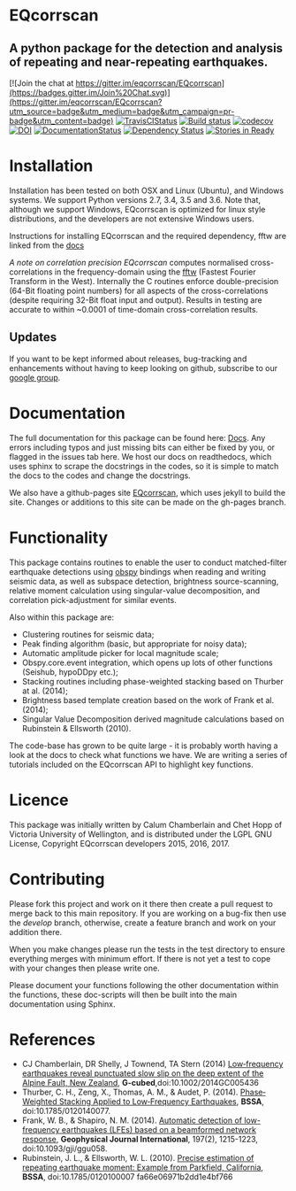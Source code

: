 # EQcorrscan
## A python package for the detection and analysis of repeating and near-repeating earthquakes.

[![Join the chat at https://gitter.im/eqcorrscan/EQcorrscan](https://badges.gitter.im/Join%20Chat.svg)](https://gitter.im/eqcorrscan/EQcorrscan?utm_source=badge&utm_medium=badge&utm_campaign=pr-badge&utm_content=badge)
[![TravisCIStatus](https://travis-ci.org/eqcorrscan/EQcorrscan.svg?branch=master)](https://travis-ci.org/eqcorrscan/EQcorrscan)
[![Build status](https://ci.appveyor.com/api/projects/status/b0924mp0uwwyap3d/branch/master?svg=true)](https://ci.appveyor.com/project/calum-chamberlain/eqcorrscan-jsycv/branch/master)
[![codecov](https://codecov.io/gh/eqcorrscan/EQcorrscan/branch/master/graph/badge.svg)](https://codecov.io/gh/eqcorrscan/EQcorrscan)
[![DOI](https://zenodo.org/badge/doi/10.5281/zenodo.59976.svg)](http://dx.doi.org/10.5281/zenodo.59976)
[![DocumentationStatus](http://readthedocs.org/projects/eqcorrscan/badge/?version=latest)](http://eqcorrscan.readthedocs.org/en/latest/?badge=latest)
[![Dependency Status](https://dependencyci.com/github/eqcorrscan/EQcorrscan/badge)](https://dependencyci.com/github/eqcorrscan/EQcorrscan)
[![Stories in Ready](https://badge.waffle.io/eqcorrscan/EQcorrscan.png?label=ready&title=Ready)](http://waffle.io/eqcorrscan/EQcorrscan)
<!--[![DOI](https://zenodo.org/badge/18852/eqcorrscan/EQcorrscan.svg)](https://zenodo.org/badge/latestdoi/18852/eqcorrscan/EQcorrscan)-->

# Installation
Installation has been tested on both OSX and Linux (Ubuntu), and
Windows systems.  We support Python versions 2.7, 3.4, 3.5 and 3.6.
Note that, although we support Windows, EQcorrscan is optimized for
linux style distributions, and the developers are not extensive Windows
users.

Instructions for installing EQcorrscan and the required dependency, fftw
are linked from the
[docs](http://eqcorrscan.readthedocs.io/en/latest/intro.html#installation)

*A note on correlation precision*
*EQcorrscan* computes normalised cross-correlations in the frequency-domain using the
[fftw](www.fftw.org) (Fastest Fourier Transform in the West).  Internally
the C routines enforce double-precision (64-Bit floating point numbers)
for all aspects of the cross-correlations (despite requiring 32-Bit float
input and output). Results in testing are accurate to within ~0.0001 of
time-domain cross-correlation results.

## Updates

If you want to be kept informed about releases, bug-tracking and enhancements
without having to keep looking on github, subscribe to our [google group](https://groups.google.com/forum/#!forum/eqcorrscan-users).

# Documentation

The full documentation for this package can be found here:
[Docs](http://eqcorrscan.readthedocs.org/en/latest/?badge=latest).
Any errors including typos and just missing bits can either be fixed by you,
or flagged in the issues tab here.  We host our docs on readthedocs, which
uses sphinx to scrape the docstrings in the codes, so it is simple to
match the docs to the codes and change the docstrings.

We also have a github-pages site [EQcorrscan](http://calum-chamberlain.github.io/EQcorrscan/),
which uses jekyll to build the site.  Changes or additions to this site can be made on
the gh-pages branch.

# Functionality

This package contains routines to enable the user to conduct matched-filter earthquake
detections using [obspy](https://github.com/obspy/obspy/wiki) bindings when reading
and writing seismic data, as well as subspace detection, brightness source-scanning,
relative moment calculation using singular-value decomposition,
and correlation pick-adjustment for similar events.

Also within this package are:
* Clustering routines for seismic data;
* Peak finding algorithm (basic, but appropriate for noisy data);
* Automatic amplitude picker for local magnitude scale;
* Obspy.core.event integration, which opens up lots of other functions (Seishub, hypoDDpy etc.);
* Stacking routines including phase-weighted stacking based on Thurber at al. (2014);
* Brightness based template creation based on the work of Frank et al. (2014);
* Singular Value Decomposition derived magnitude calculations based on Rubinstein & Ellsworth (2010).

The code-base has grown to be quite large - it is probably worth
having a look at the docs to check what functions we have.
We are writing a series of tutorials included on the EQcorrscan API
to highlight key functions.

# Licence

This package was initially written by Calum Chamberlain and Chet Hopp
of Victoria University of Wellington, and is distributed under the
LGPL GNU License, Copyright EQcorrscan developers 2015, 2016, 2017.


# Contributing

Please fork this project and work on it there then create a pull request to
merge back to this main repository.  If you are working on a bug-fix then
use the *develop* branch, otherwise, create a feature branch and work
on your addition there.

When you make changes please run the tests in the test directory to ensure
everything merges with minimum effort.  If there is not yet a test to cope
with your changes then please write one.

Please document your functions following the other documentation within the
functions, these doc-scripts will then be built into the main documentation
using Sphinx.

# References
* CJ Chamberlain, DR Shelly, J Townend, TA Stern (2014) [Low‐frequency earthquakes reveal punctuated slow slip on the deep extent of the Alpine Fault, New Zealand](http://onlinelibrary.wiley.com/doi/10.1002/2014GC005436/full), __G-cubed__,doi:10.1002/2014GC005436
* Thurber, C. H., Zeng, X., Thomas, A. M., & Audet, P. (2014). [Phase‐Weighted Stacking Applied to Low‐Frequency Earthquakes](http://www.bssaonline.org/content/early/2014/08/12/0120140077.abstract), __BSSA__, doi:10.1785/0120140077.
* Frank, W. B., & Shapiro, N. M. (2014). [Automatic detection of low-frequency earthquakes (LFEs) based on a beamformed network response](http://gji.oxfordjournals.org/content/197/2/1215.short), __Geophysical Journal International__, 197(2), 1215-1223, doi:10.1093/gji/ggu058.
* Rubinstein, J. L., & Ellsworth, W. L. (2010). [Precise estimation of repeating earthquake moment: Example from Parkfield, California](http://www.bssaonline.org/content/100/5A/1952.short), __BSSA__, doi:10.1785/0120100007
fa66e06971b2dd1e4bf766

